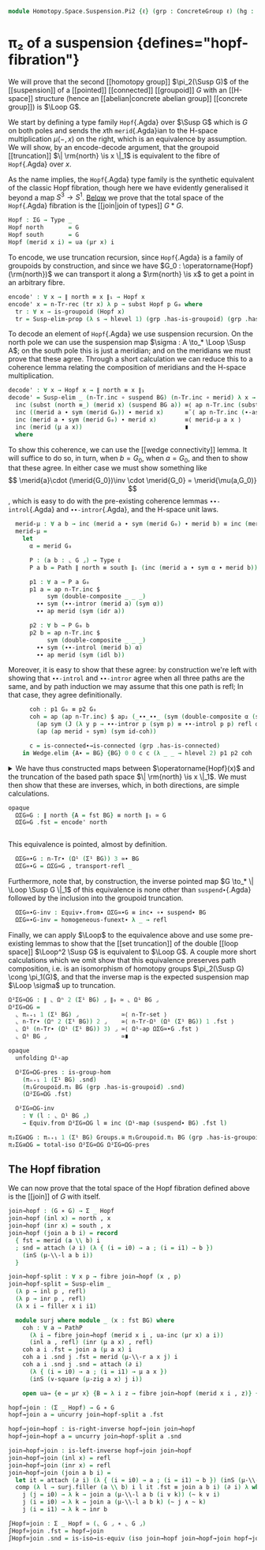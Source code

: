 <!--
```agda
open import 1Lab.Path.Reasoning
open import 1Lab.Prelude

open import Algebra.Group.Cat.Base
open import Algebra.Group.Concrete
open import Algebra.Group.Homotopy
open import Algebra.Group

open import Data.Set.Truncation

open import Homotopy.Space.Suspension
open import Homotopy.Connectedness
open import Homotopy.Conjugation
open import Homotopy.Truncation
open import Homotopy.Loopspace
open import Homotopy.HSpace
open import Homotopy.Wedge
open import Homotopy.Base
open import Homotopy.Join

open ConcreteGroup
```
-->

```agda
module Homotopy.Space.Suspension.Pi2 {ℓ} (grp : ConcreteGroup ℓ) (hg : HSpace (grp .B)) where
```

# π₂ of a suspension {defines="hopf-fibration"}

<!--
```agda
open ConcreteGroup grp renaming (B to BG ; pt to G₀) using ()
open HSpace {ℓ = ℓ} {A* = BG} hg

private
  G : Type ℓ
  G = ⌞ grp ⌟

  ΣG : Type ℓ
  ΣG = Susp G

  ∥_∥₁ : Type ℓ → Type ℓ
  ∥ X ∥₁ = n-Tr X 3

  μr : ∀ a → ⌞ G ⌟ ≃ ⌞ G ⌟
  μr a = _ , μ-invr a
```
-->

We will prove that the second [[homotopy group]] $\pi_2(\Susp G)$ of the
[[suspension]] of a [[pointed]] [[connected]] [[groupoid]] $G$ with an
[[H-space]] structure (hence an [[abelian|concrete abelian group]]
[[concrete group]]) is $\Loop G$.

We start by defining a type family `Hopf`{.Agda} over $\Susp G$ which is
$G$ on both poles and sends the $x$th `merid`{.Agda}ian to the H-space
multiplication $\mu(-,x)$ on the right, which is an equivalence by
assumption. We will show, by an encode-decode argument, that the
groupoid [[truncation]] $\| \rm{north} \is x \|_1$ is equivalent to the
fibre of `Hopf`{.Agda} over $x$.

As the name implies, the `Hopf`{.Agda} type family is the synthetic
equivalent of the classic Hopf fibration, though here we have evidently
generalised it beyond a map $S^3 \to S^1$. [Below] we prove that the
total space of the `Hopf`{.Agda} fibration is the [[join|join of types]]
$G * G$.

[Below]: #the-hopf-fibration

```agda
Hopf : ΣG → Type _
Hopf north       = G
Hopf south       = G
Hopf (merid x i) = ua (μr x) i
```

To encode, we use truncation recursion, since `Hopf`{.Agda} is a family
of groupoids by construction, and since we have $G_0 :
\operatorname{Hopf}(\rm{north})$ we can transport it along a
$\rm{north} \is x$ to get a point in an arbitrary fibre.

```agda
encode' : ∀ x → ∥ north ≡ x ∥₁ → Hopf x
encode' x = n-Tr-rec (tr x) λ p → subst Hopf p G₀ where
  tr : ∀ x → is-groupoid (Hopf x)
  tr = Susp-elim-prop (λ s → hlevel 1) (grp .has-is-groupoid) (grp .has-is-groupoid)
```

To decode an element of `Hopf`{.Agda} we use suspension recursion. On
the north pole we can use the suspension map $\sigma : A \to_*
\Loop \Susp A$; on the south pole this is just a meridian; and on the
meridians we must prove that these agree. Through a short calculation we
can reduce this to a coherence lemma relating the composition of
meridians and the H-space multiplication.

```agda
decode' : ∀ x → Hopf x → ∥ north ≡ x ∥₁
decode' = Susp-elim _ (n-Tr.inc ∘ suspend BG) (n-Tr.inc ∘ merid) λ x → ua→ λ a → to-pathp $
  inc (subst (north ≡_) (merid x) (suspend BG a)) ≡⟨ ap n-Tr.inc (subst-path-right (suspend BG a) (merid x)) ⟩
  inc ((merid a ∙ sym (merid G₀)) ∙ merid x)      ≡˘⟨ ap n-Tr.inc (∙-assoc _ _ _) ⟩
  inc (merid a ∙ sym (merid G₀) ∙ merid x)        ≡⟨ merid-μ a x ⟩
  inc (merid (μ a x))                             ∎
  where
```

To show this coherence, we can use the [[wedge connectivity]] lemma. It
will suffice to do so, in turn, when $b = G_0$, when $a = G_0$, and then
to show that these agree. In either case we must show something like
$$
\merid{a}\cdot (\merid{G_0})\inv \cdot \merid{G_0} = \merid{\mu(a,G_0)}
$$,
which is easy to do with the pre-existing coherence lemmas
`∙∙-introl`{.Agda} and `∙∙-intror`{.Agda}, and the H-space unit laws.

```agda
  merid-μ : ∀ a b → inc (merid a ∙ sym (merid G₀) ∙ merid b) ≡ inc (merid (μ a b))
  merid-μ =
    let
      α = merid G₀

      P : (a b : ⌞ G ⌟) → Type ℓ
      P a b = Path ∥ north ≡ south ∥₁ (inc (merid a ∙ sym α ∙ merid b)) (inc (merid (μ a b)))

      p1 : ∀ a → P a G₀
      p1 a = ap n-Tr.inc $
           sym (double-composite _ _ _)
        ∙∙ sym (∙∙-intror (merid a) (sym α))
        ∙∙ ap merid (sym (idr a))

      p2 : ∀ b → P G₀ b
      p2 b = ap n-Tr.inc $
           sym (double-composite _ _ _)
        ∙∙ sym (∙∙-introl (merid b) α)
        ∙∙ ap merid (sym (idl b))
```

Moreover, it is easy to show that these agree: by construction we're
left with showing that `∙∙-introl` and `∙∙-intror` agree when all three
paths are the same, and by path induction we may assume that this one
path is refl; In that case, they agree definitionally.

```agda
      coh : p1 G₀ ≡ p2 G₀
      coh = ap (ap n-Tr.inc) $ ap₂ (_∙∙_∙∙_ (sym (double-composite α (sym α) α)))
        (ap sym (J (λ y p → ∙∙-intror p (sym p) ≡ ∙∙-introl p p) refl α))
        (ap (ap merid ∘ sym) (sym id-coh))

      c = is-connected∙→is-connected (grp .has-is-connected)
    in Wedge.elim {A∙ = BG} {BG} 0 0 c c (λ _ _ → hlevel 2) p1 p2 coh
```

<details>
<summary>
We have thus constructed maps between $\operatorname{Hopf}(x)$ and the
truncation of the based path space $\| \rm{north} \is x \|_1$. We must
then show that these are inverses, which, in both directions, are simple
calculations.

```agda
opaque
  ΩΣG≃G : ∥ north {A = fst BG} ≡ north ∥₁ ≃ G
  ΩΣG≃G .fst = encode' north
```

</summary>

```agda
  ΩΣG≃G .snd = is-iso→is-equiv (iso (decode' north) invl (invr north)) where abstract
    invl : ∀ a → encode' north (decode' north a) ≡ a
    invl a = Regularity.fast! (
      Equiv.from (flip μ G₀ , μ-invr G₀) (μ G₀ a) ≡⟨ ap (λ e → Equiv.from e (μ G₀ a)) {x = _ , μ-invr G₀} {y = id≃} (ext idr) ⟩
      μ G₀ a                                      ≡⟨ idl a ⟩
      a                                           ∎)
```

To show that decoding inverts encoding, we use the extra generality
afforded by the $x$ parameter to apply path induction.

```agda
    invr : (x : ΣG) (p : ∥ north ≡ x ∥₁) → decode' x (encode' x p) ≡ p
    invr x = n-Tr-elim! _ $ J
      (λ x p → decode' x (encode' x (inc p)) ≡ inc p)
      (ap n-Tr.inc
        ( ap₂ _∙_ (ap merid (transport-refl _)) refl
        ∙ ∙-invr (merid G₀)))
```
</details>

This equivalence is pointed, almost by definition.

```agda
  ΩΣG≃∙G : n-Tr∙ (Ω¹ (Σ¹ BG)) 3 ≃∙ BG
  ΩΣG≃∙G = ΩΣG≃G , transport-refl _
```

Furthermore, note that, by construction, the inverse pointed map
$G \to_* \| \Loop \Susp G \|_1$ of this equivalence is none other than
`suspend∙`{.Agda} followed by the inclusion into the groupoid truncation.

```agda
  ΩΣG≃∙G-inv : Equiv∙.from∙ ΩΣG≃∙G ≡ inc∙ ∘∙ suspend∙ BG
  ΩΣG≃∙G-inv = homogeneous-funext∙ λ _ → refl
```

Finally, we can apply $\Loop$ to the equivalence above and use some
pre-existing lemmas to show that the [[set truncation]] of the double
[[loop space]] $\Loop^2 \Susp G$ is equivalent to $\Loop G$.
A couple more short calculations which we omit show that this equivalence
preserves path composition, i.e. is an isomorphism of homotopy groups
$\pi_2(\Susp G) \cong \pi_1(G)$, and that the inverse map is the
expected suspension map $\Loop \sigma$ up to truncation.

```agda
Ω²ΣG≃ΩG : ∥ ⌞ Ωⁿ 2 (Σ¹ BG) ⌟ ∥₀ ≃ ⌞ Ω¹ BG ⌟
Ω²ΣG≃ΩG =
  ⌞ πₙ₊₁ 1 (Σ¹ BG) ⌟            ≃⟨ n-Tr-set ⟩
  ⌞ n-Tr∙ (Ωⁿ 2 (Σ¹ BG)) 2 ⌟    ≃⟨ n-Tr-Ω¹ (Ω¹ (Σ¹ BG)) 1 .fst ⟩
  ⌞ Ω¹ (n-Tr∙ (Ω¹ (Σ¹ BG)) 3) ⌟ ≃⟨ Ω¹-ap ΩΣG≃∙G .fst ⟩
  ⌞ Ω¹ BG ⌟                     ≃∎

opaque
  unfolding Ω¹-ap

  Ω²ΣG≃ΩG-pres : is-group-hom
    (πₙ₊₁ 1 (Σ¹ BG) .snd)
    (π₁Groupoid.π₁ BG (grp .has-is-groupoid) .snd)
    (Ω²ΣG≃ΩG .fst)

  Ω²ΣG≃ΩG-inv
    : ∀ (l : ⌞ Ω¹ BG ⌟)
    → Equiv.from Ω²ΣG≃ΩG l ≡ inc (Ω¹-map (suspend∙ BG) .fst l)
```

<!--
```agda
  Ω²ΣG≃ΩG-pres = record { pres-⋆ = elim! λ p q → trace p q .snd } where
    open Σ Ω²ΣG≃ΩG renaming (fst to f0) using ()
    instance
      _ : ∀ {n} → H-Level ⌞ G ⌟ (3 + n)
      _ = basic-instance 3 (grp .has-is-groupoid)

    trace : (p q : refl ≡ refl) → (∥ ⌞ Ωⁿ 2 (Σ¹ BG) ⌟ ∥₀ , inc (p ∙ q)) ≃∙ (⌞ Ω¹ BG ⌟ , f0 (inc p) ∙ f0 (inc q))
    trace p q =
      ⌞ πₙ₊₁ 1 (Σ¹ BG) ⌟ , inc (p ∙ q)         ≃∙⟨ n-Tr-set , refl ⟩
      ⌞ n-Tr∙ (Ωⁿ 2 (Σ¹ BG)) 2 ⌟ , inc (p ∙ q) ≃∙⟨ n-Tr-Ω¹ _ 1 .fst , n-Tr-Ω¹-∙ _ 1 p q ⟩
      ⌞ Ω¹ (n-Tr∙ (Ω¹ (Σ¹ BG)) 3) ⌟ , _        ≃∙⟨ Ω¹-ap ΩΣG≃∙G .fst , Ω¹-map-∙ (Equiv∙.to∙ ΩΣG≃∙G) (n-Tr-Ω¹ _ 1 · inc p) (n-Tr-Ω¹ _ 1 · inc q) ⟩
      ⌞ Ω¹ BG ⌟ , f0 (inc p) ∙ f0 (inc q)      ≃∙∎

  Ω²ΣG≃ΩG-inv l = trace .snd where
    trace : (⌞ Ω¹ BG ⌟ , l) ≃∙ (⌞ πₙ₊₁ 1 (Σ¹ BG) ⌟ , inc (Ω¹-map (suspend∙ BG) · l))
    trace =
      ⌞ Ω¹ BG ⌟                     , l                                ≃∙⟨ Ω¹-ap ΩΣG≃∙G .fst e⁻¹ , (Ω¹-ap-inv ΩΣG≃∙G ·ₚ l) ∙ ap (λ x → Ω¹-map x · l) ΩΣG≃∙G-inv ⟩
      ⌞ Ω¹ (n-Tr∙ (Ω¹ (Σ¹ BG)) 3) ⌟ , Ω¹-map (inc∙ ∘∙ suspend∙ BG) · l ≃∙˘⟨ n-Tr-Ω¹ _ 1 .fst , (n-Tr-Ω¹-inc _ 1 ·ₚ _) ∙ (Ω¹-map-∘ inc∙ (suspend∙ BG) ·ₚ l) ⟩
      ⌞ n-Tr∙ (Ωⁿ 2 (Σ¹ BG)) 2 ⌟    , inc (Ω¹-map (suspend∙ BG) · l)   ≃∙˘⟨ n-Tr-set , refl ⟩
      ⌞ πₙ₊₁ 1 (Σ¹ BG) ⌟            , inc (Ω¹-map (suspend∙ BG) · l)   ≃∙∎
```
-->

```agda
π₂ΣG≅ΩG : πₙ₊₁ 1 (Σ¹ BG) Groups.≅ π₁Groupoid.π₁ BG (grp .has-is-groupoid)
π₂ΣG≅ΩG = total-iso Ω²ΣG≃ΩG Ω²ΣG≃ΩG-pres
```

## The Hopf fibration

We can now prove that the total space of the Hopf fibration defined
above is the [[join]] of $G$ with itself.

```agda
join→hopf : (G ∗ G) → Σ _ Hopf
join→hopf (inl x) = north , x
join→hopf (inr x) = south , x
join→hopf (join a b i) = record
  { fst = merid (a \\ b) i
  ; snd = attach (∂ i) (λ { (i = i0) → a ; (i = i1) → b })
    (inS (μ-\\-l a b i))
  }
```

```agda
join→hopf-split : ∀ x p → fibre join→hopf (x , p)
join→hopf-split = Susp-elim _
  (λ p → inl p , refl)
  (λ p → inr p , refl)
  (λ x i → filler x i i1)

  module surj where module _ (x : fst BG) where
    coh : ∀ a → PathP
      (λ i → fibre join→hopf (merid x i , ua-inc (μr x) a i))
      (inl a , refl) (inr (μ a x) , refl)
    coh a i .fst = join a (μ a x) i
    coh a i .snd j .fst = merid (μ-\\-r a x j) i
    coh a i .snd j .snd = attach (∂ i)
      (λ { (i = i0) → a ; (i = i1) → μ a x })
      (inS (∨-square (μ-zig a x) j i))

    open ua→ {e = μr x} {B = λ i z → fibre join→hopf (merid x i , z)} {f₀ = λ p → inl p , refl} {f₁ = λ p → inr p , refl} coh public

hopf→join : (Σ _ Hopf) → G ∗ G
hopf→join a = uncurry join→hopf-split a .fst

hopf→join→hopf : is-right-inverse hopf→join join→hopf
hopf→join→hopf a = uncurry join→hopf-split a .snd

join→hopf→join : is-left-inverse hopf→join join→hopf
join→hopf→join (inl x) = refl
join→hopf→join (inr x) = refl
join→hopf→join (join a b i) =
  let it = attach (∂ i) (λ { (i = i0) → a ; (i = i1) → b }) (inS (μ-\\-l a b i)) in
  comp (λ l → surj.filler (a \\ b) i l it .fst ≡ join a b i) (∂ i) λ where
    j (j = i0) → λ k → join a (μ-\\-l a b (i ∨ k)) (~ k ∨ i)
    j (i = i0) → λ k → join a (μ-\\-l a b k) (~ j ∧ ~ k)
    j (i = i1) → λ k → inr b

∫Hopf≃join : Σ _ Hopf ≃ (⌞ G ⌟ ∗ ⌞ G ⌟)
∫Hopf≃join .fst = hopf→join
∫Hopf≃join .snd = is-iso→is-equiv (iso join→hopf join→hopf→join hopf→join→hopf)
```
